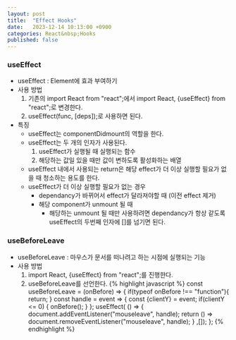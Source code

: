 ```yaml
---
layout: post
title:  "Effect Hooks"
date:   2023-12-14 10:13:00 +0900
categories: React&nbsp;Hooks
published: false
---
```


### useEffect

- useEffect : Element에 효과 부여하기
- 사용 방법
    1. 기존의 import React from "react";에서 import React, {useEffect} from "react";로 변경한다.
    2. useEffect(func, [deps]);로 사용하면 된다.
- 특징
    - useEffect는 componentDidmount의 역할을 한다.
    - useEffect는 두 개의 인자가 사용된다.
        1. useEffect가 실행될 때 실행되는 함수
        2. 해당하는 값일 있을 때만 값이 변하도록 활성화하는 배열
    - useEffect 내에서 사용되는 return은 해당 effect가 더 이상 실행할 필요가 없을 때 청소하는 용도를 한다.
    - useEffect가 더 이상 실행할 필요가 없는 경우
        -  dependancy가 바뀌어서 effect가 달라져야할 때 (이전 effect 제거)
        - 해당 component가 unmount 될 때
            - 해당하는 unmount 될 때만 사용하려면 dependancy가 항상 같도록 useEffect의 두번째 인자에 []를 넘기면 된다.

### useBeforeLeave

- useBeforeLeave : 마우스가 문서를 떠나려고 하는 시점에 실행되는 기능
- 사용 방법
    1. import React, {useEffect} from "react";를 진행한다.
    2. useBeforeLeave를 선언한다.
    {% highlight javascript %}
    const useBeforeLeave = (onBefore) => {
            if(typeof onBefore !== "function"){
                return;
            }
            const handle = event => {
                const {clientY} = event;
                if(clientY &lt;= 0)
                {
                    onBefore();
                }
            };
            useEffect(
                () => {
                    document.addEventListener("mouseleave", handle);
                    return () => document.removeEventListener("mouseleave", handle);
                }
            ,[]);
        };
    {% endhighlight %}